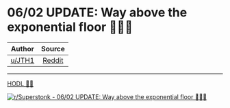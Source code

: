 06/02 UPDATE: Way above the exponential floor 🚀🚀🚀
====================================================

| Author       | Source       | 
| :-------------: |:-------------:|
|  [u/JTH1](https://www.reddit.com/user/JTH1/) | [Reddit](https://www.reddit.com/r/Superstonk/comments/nquui8/0602_update_way_above_the_exponential_floor/) | 

---

[HODL 💎🙌](https://www.reddit.com/r/Superstonk/search?q=flair_name%3A%22HODL%20%F0%9F%92%8E%F0%9F%99%8C%22&restrict_sr=1)

[![r/Superstonk - 06/02 UPDATE: Way above the exponential floor 🚀🚀🚀](https://preview.redd.it/ryp4ofioiw271.png?width=640&crop=smart&auto=webp&s=bc05847863a9225a6c2b5cabe403404e7c6036ea)](https://i.redd.it/ryp4ofioiw271.png)
